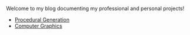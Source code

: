 Welcome to my blog documenting my professional and personal projects!

- [Procedural Generation](./pages/pcg.md)
- [Computer Graphics](./pages/opengl.md)